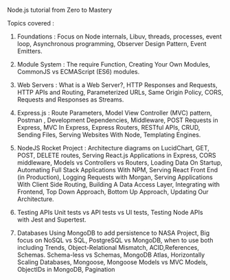 Node.js tutorial from Zero to Mastery

Topics covered :

1.  Foundations :
    Focus on Node internals,
    Libuv, threads, processes, event loop,
    Asynchronous programming,
    Observer Design Pattern,
    Event Emitters.

2.  Module System :
    The require Function,
    Creating Your Own Modules,
    CommonJS vs ECMAScript (ES6) modules.

3.  Web Servers :
    What is a Web Server?,
    HTTP Responses and Requests,
    HTTP APIs and Routing, Parameterized URLs,
    Same Origin Policy, CORS,
    Requests and Responses as Streams.

4.  Express.js :
    Route Parameters,
    Model View Controller (MVC) pattern,
    Postman ,
    Development Dependencies,
    Middleware,
    POST Requests in Express,
    MVC In Express,
    Express Routers,
    RESTful APIs,
    CRUD,
    Sending Files,
    Serving Websites With Node,
    Templating Engines.

5.  NodeJS Rocket Project :
    Architecture diagrams on LucidChart,
    GET, POST, DELETE routes,
    Serving React.js Applications in Express,
    CORS middleware,
    Models vs Controllers vs Routers,
    Loading Data On Startup,
    Automating Full Stack Applications With NPM,
    Serving React Front End (in Production),
    Logging Requests with Morgan,
    Serving Applications With Client Side Routing,
    Building A Data Access Layer,
    Integrating with Frontend, Top Down Approach, Bottom Up Approach,
    Updating Our Architecture.

6.  Testing APIs
    Unit tests vs API tests vs UI tests,
    Testing Node APIs with Jest and Supertest.

7.  Databases
    Using MongoDB to add persistence to NASA Project,
    Big focus on NoSQL vs SQL, PostgreSQL vs MongoDB, when to use both including Trends, Object-Relational Mismatch, ACID,References, Schemas. Schema-less vs Schemas,
    MongoDB Atlas,
    Horizontally Scaling Databases,
    Mongoose,
    Mongoose Models vs MVC Models,
    ObjectIDs in MongoDB,
    Pagination
